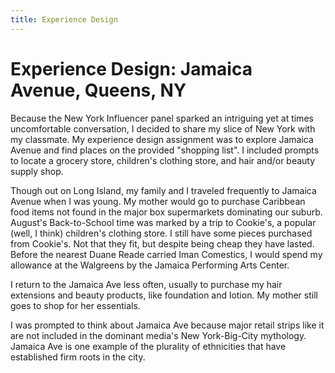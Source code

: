 ```yaml
---
title: Experience Design
---
```


Experience Design: Jamaica Avenue, Queens, NY
=============================================

Because the New York Influencer panel sparked an intriguing yet at times uncomfortable conversation, I decided to share my slice of New York with my classmate. My experience design assignment was to explore Jamaica Avenue and find places on the provided "shopping list". I included prompts to locate a grocery store, children's clothing store, and hair and/or beauty supply shop. 

Though out on Long Island, my family and I traveled frequently to Jamaica Avenue when I was young. My mother would go to purchase Caribbean food items not found in the major box supermarkets dominating our suburb. August's Back-to-School time was marked by a trip to Cookie's, a popular (well, I think) children's clothing store. I still have some pieces purchased from Cookie's. Not that they fit, but despite being cheap they have lasted. Before the nearest Duane Reade carried Iman Comestics, I would spend my allowance at the Walgreens by the Jamaica Performing Arts Center. 

I return to the Jamaica Ave less often, usually to purchase my hair extensions and beauty products, like foundation and lotion. My mother still goes to shop for her essentials.

I was prompted to think about Jamaica Ave because major retail strips like it are not included in the dominant media's New York-Big-City mythology. Jamaica Ave is one example of the plurality of ethnicities that have established firm roots in the city.